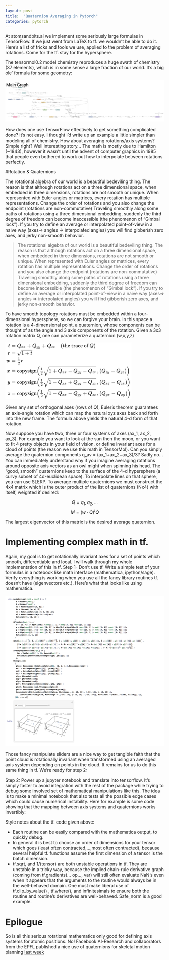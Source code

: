 ```yaml
---
layout: post
title:  "Quaternion Averaging in Pytorch"
categories: pytorch
---
```


At atomsandbits.ai we implement some seriously large formulas in TensorFlow. If we just went from LaTeX to tf. we wouldn’t be able to do it. Here’s a list of tricks and tools we use, applied to the problem of averaging rotations. Come for the tf. stay for the hypersphere.

The tensormol0.2 model chemistry reproduces a huge swath of chemistry (37 elements), which is in some sense a large fraction of our world. It’s a big ole’ formula for some geometry:

![tm](/assets/tensormol.png)

How does one use TensorFlow effectively to get something complicated done? It’s not easy. I thought I’d write up an example a little simpler than modeling all of chemistry. How about averaging rotations/axis systems? Simple right? Well interesting story… The math is mostly due to Hamilton (~1843), however it wasn’t until the advent of computer graphics in 1985 that people even bothered to work out how to interpolate between rotations perfectly.

#Rotation & Quaternions

The rotational algebra of our world is a beautiful bedeviling thing. The reason is that although rotations act on a three dimensional space, when embedded in three dimensions, rotations are not smooth or unique. When represented with Euler angles or matrices, every rotation has multiple representations. Change the order of rotations and you also change the endpoint (rotations are non-commutative) Traveling smoothly along some paths of rotations using a three dimensional embedding, suddenly the third degree of freedom can become inaccessible (the phenomenon of “Gimbal lock”). If you try to define an average or interpolated point-of-view in a naive way (axes=> angles => interpolated angles) you will find gibberish zero axes, and jerky non-smooth behavior.

>The rotational algebra of our world is a beautiful bedeviling thing. The reason is that although rotations act on a three dimensional space, when embedded in three dimensions, rotations are not smooth or unique. When represented with Euler angles or matrices, every rotation has multiple representations. Change the order of rotations and you also change the endpoint (rotations are non-commutative) Traveling smoothly along some paths of rotations using a three dimensional embedding, suddenly the third degree of freedom can become inaccessible (the phenomenon of “Gimbal lock”). If you try to define an average or interpolated point-of-view in a naive way (axes=> angles => interpolated angles) you will find gibberish zero axes, and jerky non-smooth behavior.

To have smooth topology rotations must be embedded within a four-dimensional hypersphere, so we can forgive your brain. In this space a rotation is a 4-dimensional point, a quaternion, whose components can be thought of as the angle and 3 axis components of the rotation. Given a 3x3 rotation matrix Q, one can parameterize a quaternion (w,x,y,z)

![qm](/assets/quat2.png)

Given any set of orthogonal axes (rows of Q), Euler’s theorem guarantees an axis-angle rotation which can map the natural xyz axes back and forth into the new frame. The formula above yields the natural 4-d form of that rotation.

Now suppose you have two, three or four systems of axes (ax_1, ax_2, ax_3). For example you want to look at the sun then the moon, or you want to fit 4 pretty objects in your field of vision, or define invariant axes for a cloud of points (the reason we use this math in TensorMol). Can you simply average the quaternion components q_av = (ax_1+ax_2+ax_3)/3? Sadly no… You can immediately understand why if you imagine averaging rotations around opposite axis vectors as an owl might when spinning his head. The “good, smooth” quaternions keep to the surface of the 4-d hypersphere (a curvy subset of 4d-euclidean space). To interpolate lines on that sphere, you can use SLERP. To average multiple quaternions we must construct the 4x4 matrix which is the outer product of the list of quaternions (Nx4) with itself, weighted if desired:

$$ Q = q_1, q_2, ... $$
$$ M = (w\cdot Q)^t Q $$

The largest eigenvector of this matrix is the desired average quaternion.

# Implementing complex math in tf.

Again, my goal is to get rotationally invariant axes for a set of points which smooth, differentiable and local. I will walk through my whole implementation of this in tf.
Step 1- Don’t use tf. Write a simple test of your formulas in a notebook like math interface (mathematica, ipython/sage). Verify everything is working when you use all the fancy library routines tf. doesn’t have (eigenvectors etc.). Here’s what that looks like using mathematica.

![qmrr](/assets/quatrot.png)

Those fancy manipulate sliders are a nice way to get tangible faith that the point cloud is rotationally invariant when transformed using an averaged axis system depending on points in the cloud. It remains for us to do this same thing in tf. We’re ready for step 2:

Step 2: Power up a jupyter notebook and translate into tensorflow. It’s simply faster to avoid integration with the rest of the package while trying to debug some involved set of mathematical manipulations like this. The idea is to make a minimal notebook that also tests all the possible edge cases which could cause numerical instability. Here for example is some code showing that the mapping between axis systems and quaternions works invertibly:

<script src="https://gist.github.com/jparkhill/3dab42ce495a44298d5bcf4f686c2dde.js"></script>

Style notes about the tf. code given above:

- Each routine can be easily compared with the mathematica output, to quickly debug.
- In general it is best to choose an order of dimensions for your tensor which goes (least often contracted,…,most often contracted), because several helpful tf. functions assume the first dimension of a tensor is the batch dimension.
- tf.sqrt, and 1/(tensor) are both unstable operations in tf. They are unstable in a tricky way, because the implied chain-rule derivative graph (coming from tf.gradients(… op…, var) will still often evaluate NaN’s even when it appears that the arguments to the routine would always be in the well-behaved domain. One must make liberal use of tf.clip_by_value() , tf.where(), and infinitesimals to ensure both the routine and routine’s derivatives are well-behaved. Safe_norm is a good example.

# Epilogue

So is all this serious rotational mathematics only good for defining axis systems for atomic positions. No! Facebook AI-Research and collaborators from the EPFL published a nice use of quaternions for skeletal motion planning [last week](https://arxiv.org/abs/1805.06485)
